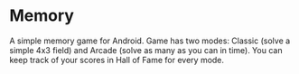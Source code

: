 # Memory
A simple memory game for Android.
Game has two modes: Classic (solve a  simple 4x3 field) and Arcade (solve as many as you can in time).
You can keep track of your scores in Hall of Fame for every mode.
